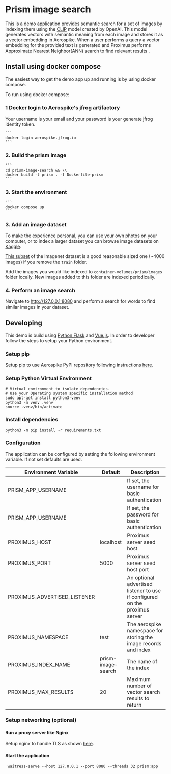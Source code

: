 # Prism image search
This is a demo application provides semantic search for a set of images
by indexing them using the [CLIP](https://huggingface.co/sentence-transformers/clip-ViT-B-32-multilingual-v1)
model created by OpenAI. This model generates vectors with semantic meaning 
from each image and stores it as a vector embedding in Aerospike. When a user
performs a query a vector embedding for the provided text is generated and
Proximus performs Approximate Nearest Neighbor(ANN) search to find relevant results .

## Install using docker compose

The easiest way to get the demo app up and running is by using docker compose.

To run using docker compose:

### 1 Docker login to Aerospike's jfrog artifactory
   Your username is your email and your password is your generate jfrog identity token.

    ```
    docker login aerospike.jfrog.io 
    ```

### 2. Build the prism image 
    ```
    cd prism-image-search && \\
    docker build -t prism . -f Dockerfile-prism
    ```
### 3. Start the environment
    ```
    docker compose up
    ```
### 3. Add an image dataset
To make the experience personal, you can use your own photos on your computer, or to index
a larger dataset you can browse image datasets on [Kaggle](https://www.kaggle.com/datasets).  

[This subset](https://www.kaggle.com/datasets/ifigotin/imagenetmini-1000) of the Imagenet
dataset is a good reasonable sized one (~4000 images) if you remove the `train` folder. 

Add the images you would like indexed to `container-volumes/prism/images` folder locally. 
New images added to this folder are indexed periodically. 

### 4. Perform an image search
Navigate to http://127.0.0.1:8080 and perform a search for words to find similar
images in your dataset. 

## Developing
This demo is build using [Python Flask](https://flask.palletsprojects.com/en/2.3.x/)
and [Vue.js](https://vuejs.org/). In order to developer follow the steps to 
setup your Python environment.

### Setup pip
Setup pip to use Aerospike PyPI repository following instructions [here](https://github.com/citrusleaf/aerospike-proximus-client-python/tree/main#using-the-client-from-your-application-using-pip).

### Setup Python Virtual Environment

```shell
# Virtual environment to isolate dependencies.
# Use your Operating system specific installation method
sudo apt-get install python3-venv
python3 -m venv .venv
source .venv/bin/activate
```

### Install dependencies

```shell
python3 -m pip install -r requirements.txt
```

### Configuration

The application can be configured by setting the following environment variable.
If not set defaults are used.

| Environment Variable        | Default            | Description                                                     |
|-----------------------------|--------------------|-----------------------------------------------------------------|
| PRISM_APP_USERNAME          |                    | If set, the username for basic authentication                   |
| PRISM_APP_USERNAME          |                    | If set, the password for basic authentication                   |
| PROXIMUS_HOST               | localhost          | Proximus server seed host                                       |
| PROXIMUS_PORT               | 5000               | Proximus server seed host port                                  |
| PROXIMUS_ADVERTISED_LISTENER|                    | An optional advertised listener to use if configured on the proximus server                              |
| PROXIMUS_NAMESPACE          | test               | The aerospike namespace for storing the image records and index |
| PROXIMUS_INDEX_NAME         | prism-image-search | The name of the  index                                          |
| PROXIMUS_MAX_RESULTS        | 20                 | Maximum number of vector search results to return               |

### Setup networking (optional)

#### Run a proxy server like Nginx

Setup nginx to handle TLS as
shown [here](https://dev.to/thetrebelcc/how-to-run-a-flask-app-over-https-using-waitress-and-nginx-2020-235c).

#### Start the application

```shell
 waitress-serve --host 127.0.0.1 --port 8080 --threads 32 prism:app
```